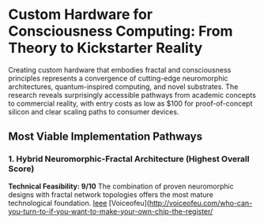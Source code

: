 # Custom Hardware for Consciousness Computing: From Theory to Kickstarter Reality

Creating custom hardware that embodies fractal and consciousness principles represents a convergence of cutting-edge neuromorphic architectures, quantum-inspired computing, and novel substrates. The research reveals surprisingly accessible pathways from academic concepts to commercial reality, with entry costs as low as $100 for proof-of-concept silicon and clear scaling paths to consumer devices.

## Most Viable Implementation Pathways

### 1. Hybrid Neuromorphic-Fractal Architecture (Highest Overall Score)

**Technical Feasibility: 9/10**
The combination of proven neuromorphic designs with fractal network topologies offers the most mature technological foundation. [Ieee](https://ieeexplore.ieee.org/document/9499701?claude-citation-577fd4db-56ec-4b8f-87b1-2e2741afa03c=45a37467-a6c9-4285-9915-5ac2d5bdb024) [Voiceofeu](http://voiceofeu.com/who-can-you-turn-to-if-you-want-to-make-your-own-chip-the-register/